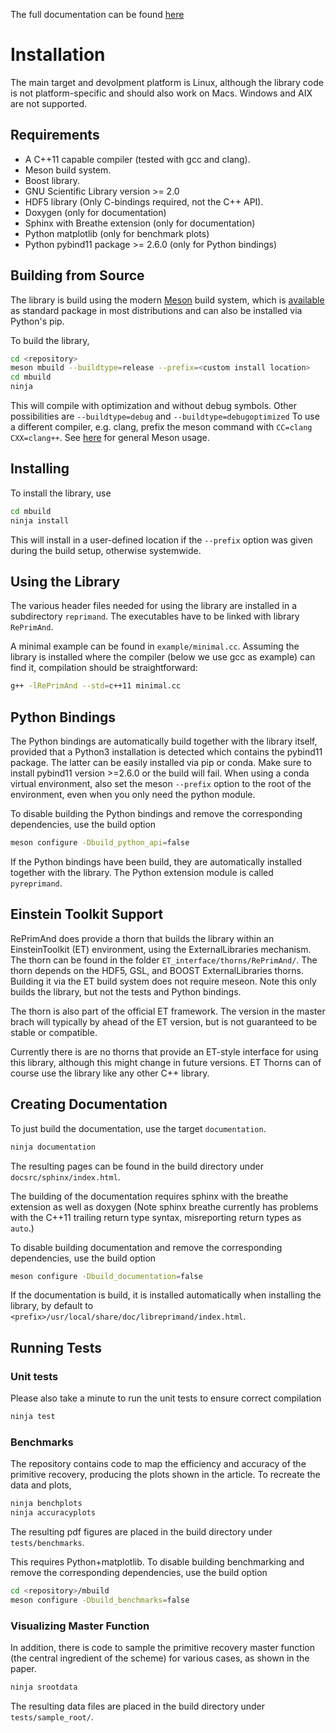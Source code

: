 The full documentation can be found [here](https://wokast.github.io/RePrimAnd/index.html)

# Installation

The main target and devolpment platform is Linux, although the
library code is not platform-specific and should also work on Macs.
Windows and AIX are not supported.

## Requirements

* A C++11 capable compiler (tested with gcc and clang). 
* Meson build system.
* Boost library.
* GNU Scientific Library version >= 2.0 
* HDF5 library (Only C-bindings required, not the C++ API).
* Doxygen (only for documentation)
* Sphinx with Breathe extension (only for documentation)
* Python matplotlib (only for benchmark plots)
* Python pybind11 package >= 2.6.0 (only for Python bindings)

## Building from Source

The library is build using the modern
[Meson](https://mesonbuild.com>)
build system, which is 
[available](https://mesonbuild.com/Getting-meson.html)
as standard package in most distributions and can also be installed 
via Python's pip.

To build the library, 

```bash
cd <repository>
meson mbuild --buildtype=release --prefix=<custom install location>
cd mbuild
ninja
```

This will compile with optimization and without debug symbols. Other
possibilities are `--buildtype=debug` and `--buildtype=debugoptimized`
To use a different compiler, e.g. clang, prefix the meson command
with `CC=clang CXX=clang++`.
See [here](https://mesonbuild.com/Running-Meson.html) for general 
Meson usage.


## Installing

To install the library, use

```bash
cd mbuild
ninja install
```

This will install in a user-defined location if the `--prefix` option
was given during the build setup, otherwise systemwide. 


## Using the Library

The various header files needed for using the library are installed 
in a subdirectory `reprimand`. The executables have to be linked
with library `RePrimAnd`.

A minimal example can be found in `example/minimal.cc`. Assuming
the library is installed where the compiler (below we use gcc as 
example) can find it, compilation should be straightforward:

```bash
g++ -lRePrimAnd --std=c++11 minimal.cc
```

## Python Bindings

The Python bindings are automatically build together with the library
itself, provided that a Python3 installation is detected which contains
the pybind11 package. The latter can be easily installed via pip or 
conda. Make sure to install pybind11 version >=2.6.0 or the build will fail. 
When using a conda virtual environment, also set the meson `--prefix` option
to the root of the environment, even when you only need the python module.

To disable building the Python bindings and remove the 
corresponding dependencies, use the build option

```bash
meson configure -Dbuild_python_api=false
```

If the Python bindings have been build, they are automatically installed 
together with the library. The Python extension module is called 
`pyreprimand`.


## Einstein Toolkit Support

RePrimAnd does provide a thorn that builds the library within
an EinsteinToolkit (ET) environment, using the ExternalLibraries mechanism. The
thorn can be found in the folder `ET_interface/thorns/RePrimAnd/`. The thorn
depends on the HDF5, GSL, and BOOST ExternalLibraries thorns. Building it via
the ET build system does not require meseon. Note this only builds the library,
but not the tests and Python bindings. 

The thorn is also part of the official ET framework. The version in the master 
brach will typically by ahead of the ET version, but is not guaranteed to be 
stable or compatible.

Currently there is are no thorns that provide an ET-style interface for using
this library, although this might change in future versions. ET Thorns can of
course use the library like any other C++ library.


## Creating Documentation

To just build the documentation, use the target `documentation`.

```bash
ninja documentation
```

The resulting pages can be found in the build directory under
`docsrc/sphinx/index.html`.

The building of the documentation requires sphinx with the breathe 
extension as well as doxygen (Note sphinx breathe currently 
has problems with the C++11 trailing
return type syntax, misreporting return types as `auto`.)

To disable building documentation and remove 
the corresponding dependencies, use the build option

```bash
meson configure -Dbuild_documentation=false
```

If the documentation is build, it is installed automatically when 
installing the library, by default to 
`<prefix>/usr/local/share/doc/libreprimand/index.html`.


## Running Tests

### Unit tests

Please also take a minute to run the unit tests to ensure 
correct compilation

```bash
ninja test
```

### Benchmarks

The repository contains code to map the efficiency and accuracy of
the primitive recovery, producing the plots shown in the 
article. To recreate the data and plots,


```bash
ninja benchplots
ninja accuracyplots
```

The resulting pdf figures are placed in the build directory under
`tests/benchmarks`.

This requires Python+matplotlib. To disable building benchmarking and 
remove the corresponding dependencies, use the build option

```bash
cd <repository>/mbuild
meson configure -Dbuild_benchmarks=false
```

### Visualizing Master Function

In addition, there is code to sample the primitive recovery master
function (the central ingredient of the scheme) for various cases,
as shown in the paper.

```bash
ninja srootdata
```

The resulting data files are placed in the build directory under 
`tests/sample_root/`.





